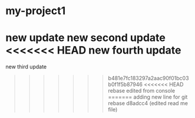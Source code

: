 # my-project1
new update
new second update
<<<<<<< HEAD
new fourth update
=======
new third update
>>>>>>> b481e7fc183297a2aac90f01bc03b0f1f5b87946
<<<<<<< HEAD
rebase edited from console
=======
adding new line for git rebase
>>>>>>> d8adcc4 (edited read me file)
